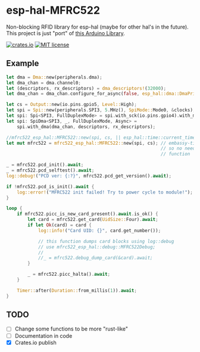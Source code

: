 # esp-hal-MFRC522
Non-blocking RFID library for esp-hal (maybe for other hal's in the future).
This project is just "port" of [this Arduino Library](https://github.com/OSSLibraries/Arduino_MFRC522v2).

[![crates.io](https://img.shields.io/crates/v/esp-hal-mfrc522.svg)](https://crates.io/crates/esp-hal-mfrc522)
[![MIT license](https://img.shields.io/github/license/mashape/apistatus.svg)]()

## Example
```rust
let dma = Dma::new(peripherals.dma);
let dma_chan = dma.channel0;
let (descriptors, rx_descriptors) = dma_descriptors!(32000);
let dma_chan = dma_chan.configure_for_async(false, esp_hal::dma::DmaPriority::Priority0);

let cs = Output::new(io.pins.gpio5, Level::High);
let spi = Spi::new(peripherals.SPI3, 5.MHz(), SpiMode::Mode0, &clocks);
let spi: Spi<SPI3, FullDuplexMode> = spi.with_sck(io.pins.gpio4).with_miso(io.pins.gpio2).with_mosi(io.pins.gpio3);
let spi: SpiDma<SPI3, _, FullDuplexMode, Async> =
    spi.with_dma(dma_chan, descriptors, rx_descriptors);

//mfrc522_esp_hal::MFRC522::new(spi, cs, || esp_hal::time::current_time().ticks());
let mut mfrc522 = mfrc522_esp_hal::MFRC522::new(spi, cs); // embassy-time feature is enabled,
                                                          // so no need to pass current_time
                                                          // function

_ = mfrc522.pcd_init().await;
_ = mfrc522.pcd_selftest().await;
log::debug!("PCD ver: {:?}", mfrc522.pcd_get_version().await);

if !mfrc522.pcd_is_init().await {
    log::error!("MFRC522 init failed! Try to power cycle to module!");
}

loop {
    if mfrc522.picc_is_new_card_present().await.is_ok() {
        let card = mfrc522.get_card(UidSize::Four).await;
        if let Ok(card) = card {
            log::info!("Card UID: {}", card.get_number());

            // this function dumps card blocks using log::debug
            // use mfrc522_esp_hal::debug::MFRC522Debug;
            //
            //_ = mfrc522.debug_dump_card(&card).await;
        }

        _ = mfrc522.picc_halta().await;
    }

    Timer::after(Duration::from_millis(1)).await;
}
```

## TODO
- [ ] Change some functions to be more "rust-like"
- [ ] Documentation in code
- [x] Crates.io publish
